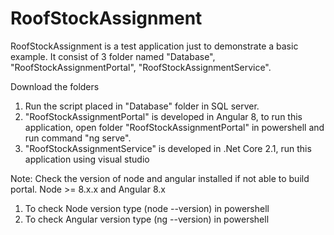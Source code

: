 # RoofStockAssignment
RoofStockAssignment is a test application just to demonstrate a basic example. 
It consist of 3 folder named "Database", "RoofStockAssignmentPortal", "RoofStockAssignmentService".

Download the folders
1. Run the script placed in "Database" folder in SQL server.
2. "RoofStockAssignmentPortal" is developed in Angular 8, to run this application, open folder "RoofStockAssignmentPortal" in powershell and run command "ng serve".
3. "RoofStockAssignmentService" is developed in .Net Core 2.1, run this application using visual studio


Note: Check the version of node and angular installed if not able to build portal. Node >= 8.x.x and Angular 8.x
1. To check Node version type (node --version) in powershell
2. To check Angular version type (ng --version) in powershell
